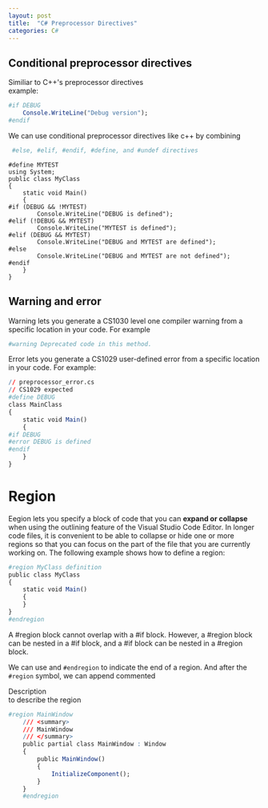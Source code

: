 ```yaml
---
layout: post
title:  "C# Preprocessor Directives"
categories: C#
---
```

## Conditional preprocessor directives
Similiar to C++'s preprocessor directives<br>
example:
```r
#if DEBUG
    Console.WriteLine("Debug version");
#endif
```
We can use conditional preprocessor directives like c++ by combining
```r
 #else, #elif, #endif, #define, and #undef directives 
```

```
#define MYTEST
using System;
public class MyClass
{
    static void Main()
    {
#if (DEBUG && !MYTEST)
        Console.WriteLine("DEBUG is defined");
#elif (!DEBUG && MYTEST)
        Console.WriteLine("MYTEST is defined");
#elif (DEBUG && MYTEST)
        Console.WriteLine("DEBUG and MYTEST are defined");  
#else
        Console.WriteLine("DEBUG and MYTEST are not defined");
#endif
    }
}
```
## Warning and error
Warning lets you generate a CS1030 level one compiler warning from a specific location in your code. For example
```r
#warning Deprecated code in this method.
```
Error lets you generate a CS1029 user-defined error from a specific location in your code. For example:
```r
// preprocessor_error.cs  
// CS1029 expected  
#define DEBUG  
class MainClass   
{  
    static void Main()   
    {  
#if DEBUG  
#error DEBUG is defined  
#endif  
    }  
}
```

# Region
Eegion lets you specify a block of code that you can **expand or collapse** when using the outlining feature of the Visual Studio Code Editor. In longer code files, it is convenient to be able to collapse or hide one or more regions so that you can focus on the part of the file that you are currently working on. The following example shows how to define a region:
```r
#region MyClass definition  
public class MyClass   
{  
    static void Main()   
    {  
    }  
}  
#endregion
```
A #region block cannot overlap with a #if block. However, a #region block can be nested in a #if block, and a #if block can be nested in a #region block.<br>

We can use and ```#endregion``` to indicate the end of a region.
And after the ```#region``` symbol, we can append commented <Summary>Description</Summary> to describe the region

```r
#region MainWindow
    /// <summary>
    /// MainWindow
    /// </summary>
    public partial class MainWindow : Window
    {
        public MainWindow()
        {
            InitializeComponent();
        }
    }
    #endregion
```
